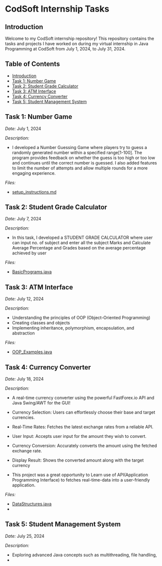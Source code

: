 # CodSoft Internship Tasks

## Introduction
Welcome to my CodSoft internship repository! This repository contains the tasks and projects I have worked on during my virtual internship in Java Programming at CodSoft from July 1, 2024, to July 31, 2024.

## Table of Contents
- [Introduction](#introduction)
- [Task 1: Number Game](#task-1-Number-Game)
- [Task 2: Student Grade Calculator](#task-2-Student-Grade-Calculator)
- [Task 3: ATM Interface](#task-3-ATM-Interface)
- [Task 4: Currency Converter](#task-4-Currency-Converter)
- [Task 5: Student Management System](#task-5-Student-Management-Systems)

## Task 1: Number Game
*Date:* July 1, 2024

*Description:* 
- I developed a Number Guessing Game where players try to guess a randomly generated number 
  within a specified range[1-100]. The program provides feedback on whether the guess is too 
  high or too low and continues until the correct number is guessed. I also added features to 
  limit the number of attempts and allow multiple rounds for a more engaging experience.

*Files:* 
- [setup_instructions.md](tasks/task1/setup_instructions.md)

## Task 2: Student Grade Calculator
*Date:* July 7, 2024

*Description:* 
- In this task, I developed a STUDENT GRADE CALCULATOR where user can input no. of subject and 
  enter all the subject Marks and Calculate Average Percentage and Grades based on the average 
  percentage achieved by user

*Files:* 
- [BasicPrograms.java](tasks/task2/BasicPrograms.java)
## Task 3: ATM Interface
*Date:* July 12, 2024

*Description:* 
- Understanding the principles of OOP (Object-Oriented Programming)
- Creating classes and objects
- Implementing inheritance, polymorphism, encapsulation, and abstraction

*Files:* 
- [OOP_Examples.java](tasks/task3/OOP_Examples.java)

## Task 4: Currency Converter
*Date:* July 18, 2024

*Description:* 
- A real-time currency converter using the powerful FastForex.io
  API and Java Swing/AWT for the GUI!

- Currency Selection: Users can effortlessly choose their base and target currencies. 
- Real-Time Rates: Fetches the latest exchange rates from a reliable API. 
- User Input: Accepts user input for the amount they wish to convert. 
- Currency Conversion: Accurately converts the amount using the fetched exchange rate. 
- Display Result: Shows the converted amount along with the target currency 

- This project was a great opportunity to Learn use of API(Application Programming Interface) 
  to fetches real-time-data into a user-friendly application. 

*Files:* 
- [DataStructures.java](tasks/task4/DataStructures.java)
- 
## Task 5: Student Management System
*Date:* July 25, 2024

*Description:* 
- Exploring advanced Java concepts such as multithreading, file handling,
-
